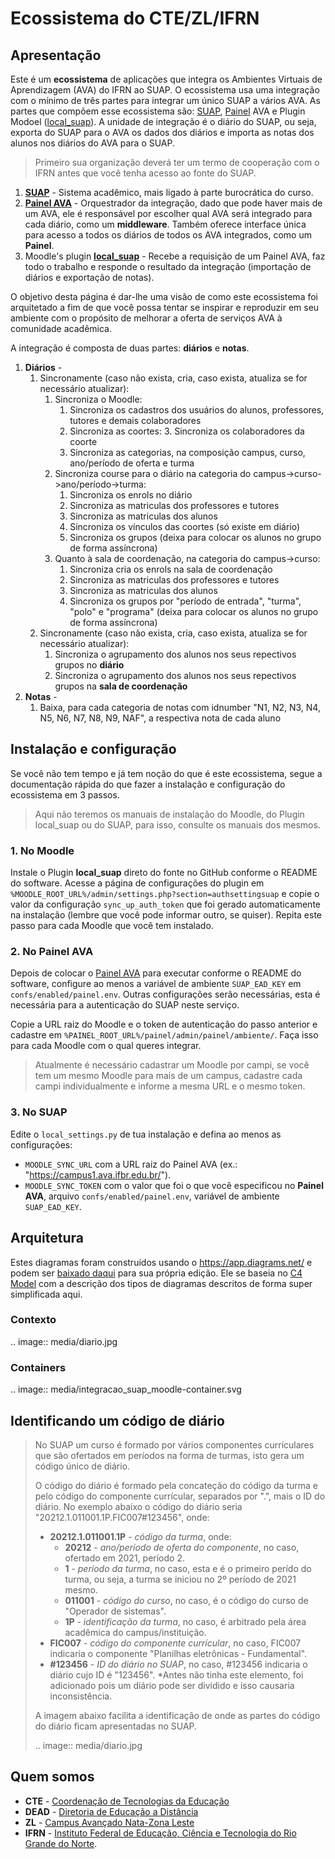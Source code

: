 # Ecossistema do CTE/ZL/IFRN


## Apresentação

Este é um **ecossistema** de aplicações que integra os Ambientes Virtuais de Aprendizagem (AVA) do IFRN ao SUAP. O ecossistema usa uma integração com o mínimo de três partes para integrar um único SUAP a vários AVA. As partes que compõem esse ecossistema são: [SUAP](https://gitlab.ifrn.edu.br/cosinf/suap), [Painel](https://github.com/cte-zl-ifrn/painel__ava) AVA e Plugin Modoel ([local_suap](https://github.com/cte-zl-ifrn/moodle__local_suap/)). A unidade de integração é o diário do SUAP, ou seja, exporta do SUAP para o AVA os dados dos diários e importa as notas dos alunos nos diários do AVA para o SUAP.

> Primeiro sua organização deverá ter um termo de cooperação com o IFRN antes que você tenha acesso ao fonte do SUAP.

1. **[SUAP](https://gitlab.ifrn.edu.br/cosinf/suap)** - Sistema acadêmico, mais ligado à parte burocrática do curso.
2. **[Painel AVA](https://github.com/cte-zl-ifrn/painel__ava)** - Orquestrador da integração, dado que pode haver mais de um AVA, ele é responsável por escolher qual AVA será integrado para cada diário, como um **middleware**. Também oferece interface única para acesso a todos os diários de todos os AVA integrados, como um **Painel**.
3. Moodle's plugin **[local_suap](https://github.com/cte-zl-ifrn/moodle__local_suap)** - Recebe a requisição de um Painel AVA, faz todo o trabalho e responde o resultado da integração (importação de diários e exportação de notas).

O objetivo desta página é dar-lhe uma visão de como este ecossistema foi arquitetado a fim de que você possa tentar se inspirar e reproduzir em seu ambiente com o propósito de melhorar a oferta de serviços AVA à comunidade acadêmica.

A integração é composta de duas partes: **diários** e **notas**.

1. **Diários** - 
   1. Sincronamente (caso não exista, cria, caso exista, atualiza se for necessário atualizar):
      1. Sincroniza o Moodle:
         1. Sincroniza os cadastros dos usuários do alunos, professores, tutores e demais colaboradores
         2. Sincroniza as coortes:
            3. Sincroniza os colaboradores da coorte
         3. Sincroniza as categorias, na composição campus, curso, ano/período de oferta e turma
      1. Sincroniza course para o diário na categoria do campus->curso->ano/período->turma:
         1. Sincroniza os enrols no diário 
         2. Sincroniza as matriculas dos professores e tutores
         3. Sincroniza as matriculas dos alunos
         4. Sincroniza os vínculos das coortes (só existe em diário)
         5. Sincroniza os grupos (deixa para colocar os alunos no grupo de forma assíncrona)
      2. Quanto à sala de coordenação, na categoria do campus->curso:
         1. Sincroniza cria os enrols na sala de coordenação
         2. Sincroniza as matriculas dos professores e tutores
         3. Sincroniza as matriculas dos alunos
         5. Sincroniza os grupos por "período de entrada", "turma", "polo" e "programa" (deixa para colocar os alunos no grupo de forma assíncrona) 
   2. Sincronamente (caso não exista, cria, caso exista, atualiza se for necessário atualizar):
      1. Sincroniza o agrupamento dos alunos nos seus repectivos grupos no **diário**
      1. Sincroniza o agrupamento dos alunos nos seus repectivos grupos na **sala de coordenação**
2. **Notas** - 
   1. Baixa, para cada categoria de notas com idnumber "N1, N2, N3, N4, N5, N6, N7, N8, N9, NAF", a respectiva nota de cada aluno


## Instalação e configuração

Se você não tem tempo e já tem noção do que é este ecossistema, segue a documentação rápida do que fazer a instalação e configuração do ecossistema em 3 passos. 

> Aqui não teremos os manuais de instalação do Moodle, do Plugin local_suap ou do SUAP, para isso, consulte os manuais dos mesmos.

### 1. No Moodle

Instale o Plugin **local_suap** direto do fonte no GitHub conforme o README do software. Acesse a página de configurações do plugin em `%MOODLE_ROOT_URL%/admin/settings.php?section=authsettingsuap` e copie o valor da configuração `sync_up_auth_token` que foi gerado automaticamente na instalação (lembre que você pode informar outro, se quiser). Repita este passo para cada Moodle que você tem instalado.

### 2. No Painel AVA

Depois de colocar o [Painel AVA](https://github.com/cte-zl-ifrn/painel__ava) para executar conforme o README do software, configure ao menos a variável de ambiente `SUAP_EAD_KEY` em `confs/enabled/painel.env`. Outras configurações serão necessárias, esta é necessária para a autenticação do SUAP neste serviço.

Copie a URL raiz do Moodle e o token de autenticação do passo anterior e cadastre em `%PAINEL_ROOT_URL%/painel/admin/painel/ambiente/`. Faça isso para cada Moodle com o qual queres integrar.

> Atualmente é necessário cadastrar um Moodle por campi, se você tem um mesmo Moodle para mais de um campus, cadastre cada campi individualmente e informe a mesma URL e o mesmo token.

### 3. No SUAP

Edite o `local_settings.py` de tua instalação e defina ao menos as configurações:

* `MOODLE_SYNC_URL` com a URL raiz do Painel AVA (ex.: "https://campus1.ava.ifbr.edu.br/").
* `MOODLE_SYNC_TOKEN` com o valor que foi o que você especificou no **Painel AVA**, arquivo `confs/enabled/painel.env`, variável de ambiente `SUAP_EAD_KEY`.

## Arquitetura

Estes diagramas foram construídos usando o https://app.diagrams.net/ e podem ser [baixado daqui](media/integracao_suap_moodle.drawio) para sua própria edição. Ele se baseia no [C4 Model](c4_model) com a descrição dos tipos de diagramas descritos de forma super simplificada aqui.


### Contexto

.. image:: media/diario.jpg

### Containers

.. image:: media/integracao_suap_moodle-container.svg

## Identificando um código de diário

> No SUAP um curso é formado por vários componentes currículares que são ofertados em períodos na forma de turmas, isto gera um código único de diário.
>
> O código do diário é formado pela concateção do código da turma e pelo código do componente currícular, separados por ".", mais o ID do diário. No exemplo abaixo o código do diário seria "20212.1.011001.1P.FIC007#123456", onde:
>
> * **20212.1.011001.1P** - *código da turma*, onde:
>   * **20212** - *ano/período de oferta do componente*, no caso, ofertado em 2021, período 2.
>   * **1** - *período da turma*, no caso, esta e é o primeiro perído do turma, ou seja, a turma se iniciou no 2º período de 2021 mesmo.
>   * **011001** - *código do curso*, no caso, é o código do curso de "Operador de sistemas".
>   * **1P** - *identificação da turma*, no caso, é arbitrado pela área acadêmica do campus/instituição.
> * **FIC007** - *código do componente currícular*, no caso, FIC007 indicaria o componente "Planilhas eletrônicas - Fundamental".
> * **#123456** - *ID do diário no SUAP*, no caso, #123456 indicaria o diário cujo ID é "123456". *Antes não tinha este elemento, foi adicionado pois um diário pode ser dividido e isso causaria inconsistência.
>
> A imagem abaixo facilita a identificação de onde as partes do código do diário ficam apresentadas no SUAP.
>
> .. image:: media/diario.jpg

## Quem somos

* **CTE** - [Coordenação de Tecnologias da Educação](https://ead.ifrn.edu.br/Painel/institucional/estrutura-administrativa/dg/dead/te/)
* **DEAD** - [Diretoria de Educação a Distância](https://ead.ifrn.edu.br/Painel/institucional/estrutura-administrativa/dg/dead/)
* **ZL** - [Campus Avançado Nata-Zona Leste](https://ead.ifrn.edu.br/Painel/)
* **IFRN** - [Instituto Federal de Educação, Ciência e Tecnologia do Rio Grande do Norte](https://ifrn.edu.br/).
